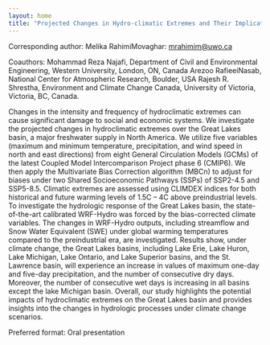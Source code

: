 ```yaml
---
layout: home
title: "Projected Changes in Hydro-climatic Extremes and Their Implications for Great Lakes Basin Water Resources"
---
```



Corresponding author: Melika RahimiMovaghar: mrahimim@uwo.ca

Coauthors: Mohammad Reza Najafi, Department of Civil and Environmental Engineering, Western University, London, ON, Canada
 Arezoo RafieeiNasab, National Center for Atmospheric Research, Boulder, USA
 Rajesh R. Shrestha, Environment and Climate Change Canada, University of Victoria, Victoria, BC, Canada. 

Changes in the intensity and frequency of hydroclimatic extremes can cause significant damage to social and economic systems. We investigate the projected changes in hydroclimatic extremes over the Great Lakes basin, a major freshwater supply in North America. We utilize five variables (maximum and minimum temperature, precipitation, and wind speed in north and east directions) from eight General Circulation Models (GCMs) of the latest Coupled Model Intercomparison Project phase 6 (CMIP6). We then apply the Multivariate Bias Correction algorithm (MBCn) to adjust for biases under two Shared Socioeconomic Pathways (SSPs) of SSP2-4.5 and SSP5-8.5. Climatic extremes are assessed using CLIMDEX indices for both historical and future warming levels of 1.5C – 4C above preindustrial levels. To investigate the hydrologic response of the Great Lakes basin, the state-of-the-art calibrated WRF-Hydro was forced by the bias-corrected climate variables. The changes in WRF-Hydro outputs, including streamflow and Snow Water Equivalent (SWE) under global warming temperatures compared to the preindustrial era, are investigated. Results show, under climate change, the Great Lakes basins, including Lake Erie, Lake Huron, Lake Michigan, Lake Ontario, and Lake Superior basins, and the St. Lawrence basin, will experience an increase in values of maximum one-day and five-day precipitation, and the number of consecutive dry days. Moreover, the number of consecutive wet days is increasing in all basins except the lake Michigan basin. Overall, our study highlights the potential impacts of hydroclimatic extremes on the Great Lakes basin and provides insights into the changes in hydrologic processes under climate change scenarios.

Preferred format: Oral presentation
